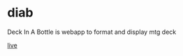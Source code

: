# diab
Deck In A Bottle is webapp to format and display mtg deck

[live](https://aloisdg.github.io/diab/)